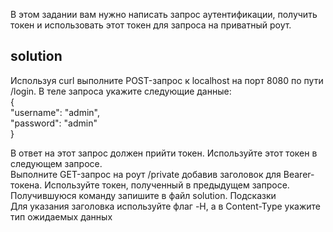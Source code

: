 В этом задании вам нужно написать запрос аутентификации, получить токен и использовать этот токен для запроса на приватный роут.
  
## solution  
Используя curl выполните POST-запрос к localhost на порт 8080 по пути /login. В теле запроса укажите следующие данные:  
{  
"username": "admin",  
"password": "admin"  
}  
  
В ответ на этот запрос должен прийти токен. Используйте этот токен в следующем запросе.  
Выполните GET-запрос на роут /private добавив заголовок для Bearer-токена. Используйте токен, полученный в предыдущем запросе. Получившуюся команду запишите в файл solution.
Подсказки  
Для указания заголовка используйте флаг -H, а в Content-Type укажите тип ожидаемых данных  